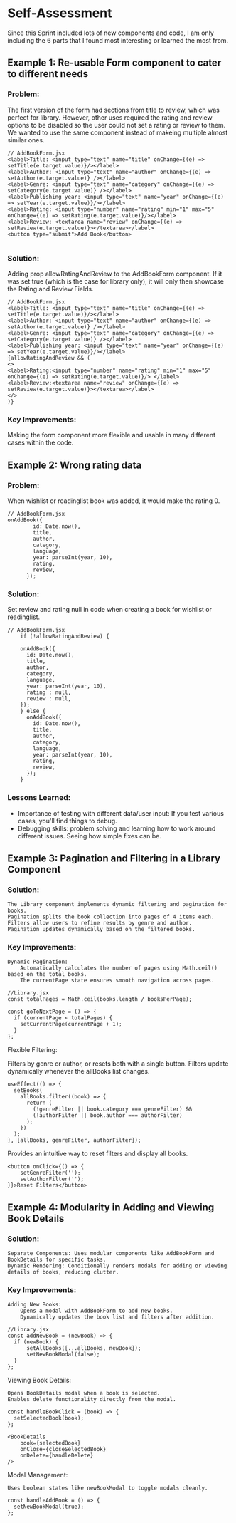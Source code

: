 # Self-Assessment
Since this Sprint included lots of new components and code, I am only including the 6 parts that I found most interesting or learned the most from.

## Example 1: Re-usable Form component to cater to different needs

### Problem: 
The first version of the form had sections from title to review, which was perfect for library. However, other uses required the rating and review options to be disabled so the user could not set a rating or review to them. We wanted to use the same component instead of makeing multiple almost similar ones.

```
// AddBookForm.jsx
<label>Title: <input type="text" name="title" onChange={(e) => setTitle(e.target.value)}/></label>
<label>Author: <input type="text" name="author" onChange={(e) => setAuthor(e.target.value)} /></label>
<label>Genre: <input type="text" name="category" onChange={(e) => setCategory(e.target.value)} /></label>
<label>Publishing year: <input type="text" name="year" onChange={(e) => setYear(e.target.value)}/></label>
<label>Rating: <input type="number" name="rating" min="1" max="5" onChange={(e) => setRating(e.target.value)}/></label>
<label>Review: <textarea name="review" onChange={(e) => setReview(e.target.value)}></textarea></label>
<button type="submit">Add Book</button>
                    
```

### Solution:
Adding prop allowRatingAndReview to the AddBookForm component. If it was set true (which is the case for library only), it will only then showcase the Rating and Review Fields.

```
// AddBookForm.jsx
<label>Title: <input type="text" name="title" onChange={(e) => setTitle(e.target.value)}/></label>
<label>Author: <input type="text" name="author" onChange={(e) => setAuthor(e.target.value)} /></label>
<label>Genre: <input type="text" name="category" onChange={(e) => setCategory(e.target.value)} /></label>
<label>Publishing year: <input type="text" name="year" onChange={(e) => setYear(e.target.value)}/></label>
{allowRatingAndReview && (
<>
<label>Rating:<input type="number" name="rating" min="1" max="5" onChange={(e) => setRating(e.target.value)}/> </label>
<label>Review:<textarea name="review" onChange={(e) => setReview(e.target.value)}></textarea></label>
</>
)}
```

### Key Improvements:
Making the form component more flexible and usable in many different cases within the code. 

## Example 2: Wrong rating data

### Problem: 
When wishlist or readinglist book was added, it would make the rating 0.

```
// AddBookForm.jsx
onAddBook({
        id: Date.now(), 
        title,
        author,
        category,
        language,
        year: parseInt(year, 10),
        rating,
        review,
      });
```

### Solution:
Set review and rating null in code when creating a book for wishlist or readinglist.

```
// AddBookForm.jsx
    if (!allowRatingAndReview) {

    onAddBook({
      id: Date.now(), 
      title,
      author,
      category,
      language,
      year: parseInt(year, 10),
      rating : null,
      review : null,
    });
    } else {
      onAddBook({
        id: Date.now(), 
        title,
        author,
        category,
        language,
        year: parseInt(year, 10),
        rating,
        review,
      });
    }
```
### Lessons Learned:
- Importance of testing with different data/user input: If you test various cases, you'll find things to debug.
- Debugging skills: problem solving and learning how to work around different issues. Seeing how simple fixes can be.


## Example 3: Pagination and Filtering in a Library Component

### Solution:

    The Library component implements dynamic filtering and pagination for books.
    Pagination splits the book collection into pages of 4 items each.
    Filters allow users to refine results by genre and author.
    Pagination updates dynamically based on the filtered books.

### Key Improvements:

    Dynamic Pagination:
        Automatically calculates the number of pages using Math.ceil() based on the total books.
        The currentPage state ensures smooth navigation across pages.
```
//Library.jsx
const totalPages = Math.ceil(books.length / booksPerPage);

const goToNextPage = () => {
  if (currentPage < totalPages) {
    setCurrentPage(currentPage + 1);
  }
};
```

Flexible Filtering:

  Filters by genre or author, or resets both with a single button.
  Filters update dynamically whenever the allBooks list changes.

```
useEffect(() => {
  setBooks(
    allBooks.filter((book) => {
      return (
        (!genreFilter || book.category === genreFilter) &&
        (!authorFilter || book.author === authorFilter)
      );
    })
  );
}, [allBooks, genreFilter, authorFilter]);

```
  
Provides an intuitive way to reset filters and display all books.


```
<button onClick={() => {
    setGenreFilter('');
    setAuthorFilter('');
}}>Reset Filters</button>
```

## Example 4: Modularity in Adding and Viewing Book Details

### Solution:

    Separate Components: Uses modular components like AddBookForm and BookDetails for specific tasks.
    Dynamic Rendering: Conditionally renders modals for adding or viewing details of books, reducing clutter.

### Key Improvements:

    Adding New Books:
        Opens a modal with AddBookForm to add new books.
        Dynamically updates the book list and filters after addition.
```
//Library.jsx
const addNewBook = (newBook) => {
  if (newBook) {
      setAllBooks([...allBooks, newBook]);
      setNewBookModal(false);
  }
};
```
Viewing Book Details:

    Opens BookDetails modal when a book is selected.
    Enables delete functionality directly from the modal.
```
const handleBookClick = (book) => {
  setSelectedBook(book);
};

<BookDetails
    book={selectedBook}
    onClose={closeSelectedBook}
    onDelete={handleDelete}
/>
```
Modal Management:

    Uses boolean states like newBookModal to toggle modals cleanly.
```
const handleAddBook = () => {
  setNewBookModal(true);
};

 ```
